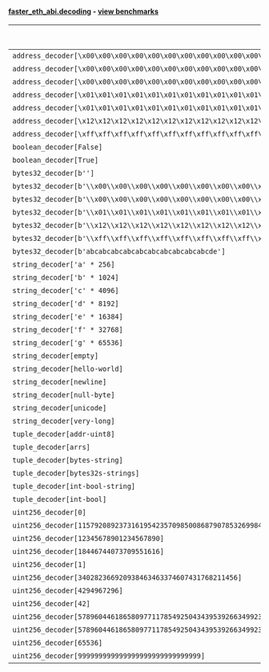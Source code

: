#### [faster_eth_abi.decoding](https://github.com/BobTheBuidler/faster-eth-abi/blob/master/faster_eth_abi/decoding.py) - [view benchmarks](https://github.com/BobTheBuidler/faster-eth-abi/blob/master/benchmarks/test_decoding_benchmarks.py)

| Function | Reference Mean | Faster Mean | % Change | Speedup (%) | x Faster | Faster |
|----------|---------------|-------------|----------|-------------|----------|--------|
| `address_decoder[\x00\x00\x00\x00\x00\x00\x00\x00\x00\x00\x00\x00\x00\x00\x00\x00\x00\x00\x00\x00]` | 0.0014585011292421507 | 0.0006470974856334437 | 55.63% | 125.39% | 2.25x | ✅ |
| `address_decoder[\x00\x00\x00\x00\x00\x00\x00\x00\x00\x00\x00\x00\x00\x00\x00\x00\x00\x00\x00\x01]` | 0.0014452405121152287 | 0.0006507295159161227 | 54.97% | 122.10% | 2.22x | ✅ |
| `address_decoder[\x00\x00\x00\x00\x00\x00\x00\x00\x00\x00\x00\x00\x00\x00\x00\x00\x00\x00\x00\x02]` | 0.0014667107455112766 | 0.0006468799915747821 | 55.90% | 126.74% | 2.27x | ✅ |
| `address_decoder[\x01\x01\x01\x01\x01\x01\x01\x01\x01\x01\x01\x01\x01\x01\x01\x01\x01\x01\x01\x00]` | 0.0014461617413288007 | 0.0006458722600002278 | 55.34% | 123.91% | 2.24x | ✅ |
| `address_decoder[\x01\x01\x01\x01\x01\x01\x01\x01\x01\x01\x01\x01\x01\x01\x01\x01\x01\x01\x01\x01]` | 0.0014600667329102653 | 0.0006489704291733646 | 55.55% | 124.98% | 2.25x | ✅ |
| `address_decoder[\x12\x12\x12\x12\x12\x12\x12\x12\x12\x12\x12\x12\x12\x12\x12\x12\x12\x12\x12\x12]` | 0.0014554164261254337 | 0.0006442190845882252 | 55.74% | 125.92% | 2.26x | ✅ |
| `address_decoder[\xff\xff\xff\xff\xff\xff\xff\xff\xff\xff\xff\xff\xff\xff\xff\xff\xff\xff\xff\xff]` | 0.0014587903187582186 | 0.0006554058396722788 | 55.07% | 122.58% | 2.23x | ✅ |
| `boolean_decoder[False]` | 0.0007676055951165172 | 0.0003795517838060131 | 50.55% | 102.24% | 2.02x | ✅ |
| `boolean_decoder[True]` | 0.0007752717802888128 | 0.0003784734784070676 | 51.18% | 104.84% | 2.05x | ✅ |
| `bytes32_decoder[b'']` | 0.0007616154671679797 | 0.0003823811543804429 | 49.79% | 99.18% | 1.99x | ✅ |
| `bytes32_decoder[b'\\x00\\x00\\x00\\x00\\x00\\x00\\x00\\x00\\x00\\x00\\x00\\x00\\x00\\x00\\x00\\x00']` | 0.0007613972667712576 | 0.00038531592205015124 | 49.39% | 97.60% | 1.98x | ✅ |
| `bytes32_decoder[b'\\x00\\x00\\x00\\x00\\x00\\x00\\x00\\x00\\x00\\x00\\x00\\x00\\x00\\x00\\x00\\x00\\x00\\x00\\x00\\x00\\x00\\x00\\x00\\x00\\x00\\x00\\x00\\x00\\x00\\x00\\x00\\x00']` | 0.0007632524589130267 | 0.0003805391253713657 | 50.14% | 100.57% | 2.01x | ✅ |
| `bytes32_decoder[b'\\x01\\x01\\x01\\x01\\x01\\x01\\x01\\x01\\x01\\x01\\x01\\x01\\x01\\x01\\x01\\x01\\x01\\x01\\x01\\x01\\x01\\x01\\x01\\x01\\x01\\x01\\x01\\x01\\x01\\x01\\x01\\x01']` | 0.0007611637748324988 | 0.0003828723829614823 | 49.70% | 98.80% | 1.99x | ✅ |
| `bytes32_decoder[b'\\x12\\x12\\x12\\x12\\x12\\x12\\x12\\x12\\x12\\x12\\x12\\x12\\x12\\x12\\x12\\x12\\x12\\x12\\x12\\x12\\x12\\x12\\x12\\x12\\x12\\x12\\x12\\x12\\x12\\x12\\x12\\x12']` | 0.000762836772427502 | 0.0003817682166147977 | 49.95% | 99.82% | 2.00x | ✅ |
| `bytes32_decoder[b'\\xff\\xff\\xff\\xff\\xff\\xff\\xff\\xff\\xff\\xff\\xff\\xff\\xff\\xff\\xff\\xff\\xff\\xff\\xff\\xff\\xff\\xff\\xff\\xff\\xff\\xff\\xff\\xff\\xff\\xff\\xff\\xff']` | 0.0007622258495046318 | 0.00038028192423547705 | 50.11% | 100.44% | 2.00x | ✅ |
| `bytes32_decoder[b'abcabcabcabcabcabcabcabcabcabcde']` | 0.0007615469949815866 | 0.00038338312444105604 | 49.66% | 98.64% | 1.99x | ✅ |
| `string_decoder['a' * 256]` | 0.001240936323888497 | 0.0006563593430978702 | 47.11% | 89.06% | 1.89x | ✅ |
| `string_decoder['b' * 1024]` | 0.0012772116497945056 | 0.000687249528735934 | 46.19% | 85.84% | 1.86x | ✅ |
| `string_decoder['c' * 4096]` | 0.0013061134202486102 | 0.0007222005616639757 | 44.71% | 80.85% | 1.81x | ✅ |
| `string_decoder['d' * 8192]` | 0.0013520354640211992 | 0.0007640108869779667 | 43.49% | 76.97% | 1.77x | ✅ |
| `string_decoder['e' * 16384]` | 0.001438011765895335 | 0.0008493627111781079 | 40.93% | 69.30% | 1.69x | ✅ |
| `string_decoder['f' * 32768]` | 0.0016020559268336292 | 0.0010170109586965736 | 36.52% | 57.53% | 1.58x | ✅ |
| `string_decoder['g' * 65536]` | 0.0019351562405106478 | 0.0013554443417237746 | 29.96% | 42.77% | 1.43x | ✅ |
| `string_decoder[empty]` | 0.001229275916196142 | 0.0006500520325588249 | 47.12% | 89.10% | 1.89x | ✅ |
| `string_decoder[hello-world]` | 0.001249765913280252 | 0.000657580093976587 | 47.38% | 90.06% | 1.90x | ✅ |
| `string_decoder[newline]` | 0.0012530355033784591 | 0.0006585025911059843 | 47.45% | 90.29% | 1.90x | ✅ |
| `string_decoder[null-byte]` | 0.0012447940040282868 | 0.0006512607119028276 | 47.68% | 91.14% | 1.91x | ✅ |
| `string_decoder[unicode]` | 0.0012797793606516721 | 0.0006694037742913346 | 47.69% | 91.18% | 1.91x | ✅ |
| `string_decoder[very-long]` | 0.0022784926113841395 | 0.0016905346834269878 | 25.80% | 34.78% | 1.35x | ✅ |
| `tuple_decoder[addr-uint8]` | 0.00186366616293426 | 0.0008770418508550496 | 52.94% | 112.49% | 2.12x | ✅ |
| `tuple_decoder[arrs]` | 0.002335416318873963 | 0.0013837600643732586 | 40.75% | 68.77% | 1.69x | ✅ |
| `tuple_decoder[bytes-string]` | 0.0015537979881633033 | 0.0008607756519235356 | 44.60% | 80.51% | 1.81x | ✅ |
| `tuple_decoder[bytes32s-strings]` | 0.0031497569058473486 | 0.0019141707908841398 | 39.23% | 64.55% | 1.65x | ✅ |
| `tuple_decoder[int-bool-string]` | 0.0020866923839335527 | 0.0012412797473112728 | 40.51% | 68.11% | 1.68x | ✅ |
| `tuple_decoder[int-bool]` | 0.001134513569822923 | 0.0006045730500978392 | 46.71% | 87.66% | 1.88x | ✅ |
| `uint256_decoder[0]` | 0.0008098105645020132 | 0.0004072697452381469 | 49.71% | 98.84% | 1.99x | ✅ |
| `uint256_decoder[115792089237316195423570985008687907853269984665640564039457584007913129639935]` | 0.0008142642899715648 | 0.00041057086181932724 | 49.58% | 98.32% | 1.98x | ✅ |
| `uint256_decoder[12345678901234567890]` | 0.0008035367608460205 | 0.0004111234535988236 | 48.84% | 95.45% | 1.95x | ✅ |
| `uint256_decoder[18446744073709551616]` | 0.0008057606903726212 | 0.00040929599413257395 | 49.20% | 96.87% | 1.97x | ✅ |
| `uint256_decoder[1]` | 0.0008097817619436118 | 0.00040801285523427063 | 49.61% | 98.47% | 1.98x | ✅ |
| `uint256_decoder[340282366920938463463374607431768211456]` | 0.0008042990428604314 | 0.00041149073939690967 | 48.84% | 95.46% | 1.95x | ✅ |
| `uint256_decoder[4294967296]` | 0.0008105614669610814 | 0.00041399203013375255 | 48.93% | 95.79% | 1.96x | ✅ |
| `uint256_decoder[42]` | 0.000812251234559752 | 0.0004081071876399788 | 49.76% | 99.03% | 1.99x | ✅ |
| `uint256_decoder[57896044618658097711785492504343953926634992332820282019728792003956564819967]` | 0.0008084740292800362 | 0.00041193123719877016 | 49.05% | 96.26% | 1.96x | ✅ |
| `uint256_decoder[57896044618658097711785492504343953926634992332820282019728792003956564819968]` | 0.0008107717499989611 | 0.00041065635087639957 | 49.35% | 97.43% | 1.97x | ✅ |
| `uint256_decoder[65536]` | 0.0008107929745906709 | 0.0004142859431572231 | 48.90% | 95.71% | 1.96x | ✅ |
| `uint256_decoder[999999999999999999999999999999]` | 0.000806935164662047 | 0.0004115439931261518 | 49.00% | 96.08% | 1.96x | ✅ |
